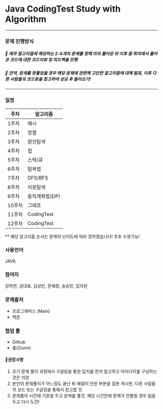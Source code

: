 # Java CodingTest Study with Algorithm

-------------------
### 문제 진행방식
##### 💜 매주 알고리즘에 해당하는 2-4개의 문제를 정해 미리 풀어온 뒤 이후 줌 회의에서 풀어온 코드에 대한 코드리뷰 및 피드백을 진행
##### 💛 만약, 문제를 못풀었을 경우 해당 문제에 관련해 고민한 알고리즘에 대해 발표, 이후 다른 사람들의 코드등을 참고하여 성공 후 돌아오기!
-------------------

### 일정
|**주차**|**알고리즘**|
|----|----|
|1주차|해시|
|2주차|정렬|
|3주차|완전탐색|
|4주차|힙|
|5주차|스택/큐|
|6주차|탐욕법|
|7주차|DFS/BFS|
|8주차|이분탐색|
|9주차|동적계획법(DP)|
|10주차|그래프|
|11주차|CodingTest|
|12주차|CodingTest|

** 해당 알고리즘 순서는 문제의 난이도에 따라 정하였습니다! 추후 수정가능!


### 사용언어
JAVA

### 참여자
강하연, 공대표, 김성빈, 문혜령, 송승민, 임지원

### 문제출처
* 프로그래머스 (Main)
* 백준

### 협업 툴
* Github
* 줌(Zoom)

#### 🎈권장사항
1. 초기 문제 풀이 과정에서 구글링을 통한 답지를 먼저 참고하고 아이디어를 구상하는 것은 지양
2. 본인의 문제풀이가 어느정도 끝난 뒤 해결이 안된 부분을 질문 게시판, 다른 사람들의 코드 또는 구글링을 통해서 참고할 것
3. 문제풀이 시간에 기준을 두고 문제를 풀것, 해당 시간안에 문제가 안풀릴 경우 텀을 두고 다시 도전!

